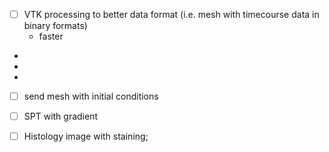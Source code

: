 - [ ] VTK processing to better data format (i.e. mesh with timecourse data in binary formats)
  - faster 
- 
- 
- 
- [ ] send mesh with initial conditions
- [ ] SPT with gradient
- [ ] Histology image with staining;

